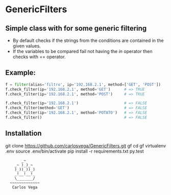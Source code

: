 # GenericFilters

## Simple class with for some generic filtering

* By default checks if the strings from the conditions are contained in the given values.
* If the variables to be compared fail not having the *in* operator then checks with == operator. 


## Example:
```python
f = filter(alias='filtro', ip='192.168.2.1', method=['GET', 'POST'])
f.check_filter(ip='192.168.2.1', method='GET')  	# => TRUE
f.check_filter(ip='192.168.2.1', method='POST') 	# => TRUE

f.check_filter(ip='192.168.2.1') 					# => FALSE
f.check_filter(method='GET') 						# => FALSE
f.check_filter(ip='192.168.2.1', method='POTATO')	# => FALSE
f.check_filter() 									# => FALSE
```

## Installation

git clone https://github.com/carlosvega/GenericFilters.git gf
cd gf
virtualenv .env
source .env/bin/activate
pip install -r requirements.txt
py.test



```
       _~
    _~ )_)_~
    )_))_))_)
    _!__!__!_
    \_______/
  ~~~~~~~~~~~~~
   Carlos Vega
```
